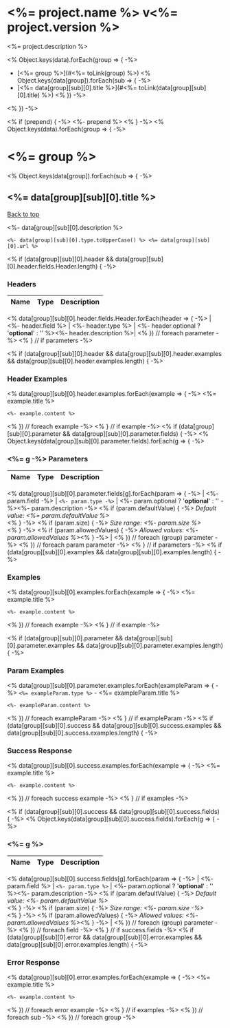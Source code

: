 <a name="top"></a>
# <%= project.name %> v<%= project.version %>

<%= project.description %>

<% Object.keys(data).forEach(group => { -%>
- [<%= group %>](#<%= toLink(group) %>)
	<% Object.keys(data[group]).forEach(sub => { -%>
- [<%= data[group][sub][0].title %>](#<%= toLink(data[group][sub][0].title) %>)
	<% }) -%>

<% }) -%>

<% if (prepend) { -%>
<%- prepend %>
<% } -%>
<% Object.keys(data).forEach(group => { -%>
# <a name='<%= toLink(group) %>'></a> <%= group %>

<% Object.keys(data[group]).forEach(sub => { -%>
## <a name='<%= toLink(data[group][sub][0].title) %>'></a> <%= data[group][sub][0].title %>
[Back to top](#top)

<%- data[group][sub][0].description %>

```
<%- data[group][sub][0].type.toUpperCase() %> <%= data[group][sub][0].url %>
```
<% if (data[group][sub][0].header && data[group][sub][0].header.fields.Header.length) { -%>
### Headers
| Name    | Type      | Description                          |
|---------|-----------|--------------------------------------|
<% data[group][sub][0].header.fields.Header.forEach(header => { -%>
| <%- header.field %> | <%- header.type %> | <%- header.optional ? '**optional**' : '' %><%- header.description %>|
<% }) // foreach parameter -%>
<% } // if parameters -%>

<% if (data[group][sub][0].header && data[group][sub][0].header.examples && data[group][sub][0].header.examples.length) { -%>

### Header Examples
<% data[group][sub][0].header.examples.forEach(example => { -%>
<%= example.title %>

```
<%- example.content %>
```
<% }) // foreach example -%>
<% } // if example -%>
<% if (data[group][sub][0].parameter && data[group][sub][0].parameter.fields) { -%>
<% Object.keys(data[group][sub][0].parameter.fields).forEach(g => { -%>
### <%= g -%> Parameters
| Name     | Type       | Description                           |
|:---------|:-----------|:--------------------------------------|
<% data[group][sub][0].parameter.fields[g].forEach(param => { -%>
| <%- param.field -%> | `<%- param.type -%>` | <%- param.optional ? '**optional**' : '' -%><%- param.description -%>
<% if (param.defaultValue) { -%>
_Default value: <%= param.defaultValue %>_<br><% } -%>
<% if (param.size) { -%>
_Size range: <%- param.size %>_<br><% } -%>
<% if (param.allowedValues) { -%>
_Allowed values: <%- param.allowedValues %>_<% } -%> |
<% }) // foreach (group) parameter -%>
<% }) // foreach param parameter -%>
<% } // if parameters -%>
<% if (data[group][sub][0].examples && data[group][sub][0].examples.length) { -%>

### Examples
<% data[group][sub][0].examples.forEach(example => { -%>
<%= example.title %>

```
<%- example.content %>
```
<% }) // foreach example -%>
<% } // if example -%>

<% if (data[group][sub][0].parameter && data[group][sub][0].parameter.examples && data[group][sub][0].parameter.examples.length) { -%>
### Param Examples
<% data[group][sub][0].parameter.examples.forEach(exampleParam => { -%>
`<%= exampleParam.type %>` - <%= exampleParam.title %>

```<%= exampleParam.type %>
<%- exampleParam.content %>
```
<% }) // foreach exampleParam -%>
<% } // if exampleParam -%>
<% if (data[group][sub][0].success && data[group][sub][0].success.examples && data[group][sub][0].success.examples.length) { -%>
### Success Response
<% data[group][sub][0].success.examples.forEach(example => { -%>
<%= example.title %>

```
<%- example.content %>
```
<% }) // foreach success example -%>
<% } // if examples -%>

<% if (data[group][sub][0].success && data[group][sub][0].success.fields) { -%>
<% Object.keys(data[group][sub][0].success.fields).forEach(g => { -%>
### <%= g %>
| Name     | Type       | Description                           |
|:---------|:-----------|:--------------------------------------|
<% data[group][sub][0].success.fields[g].forEach(param => { -%>
| <%- param.field %> | `<%- param.type %>` | <%- param.optional ? '**optional**' : '' %><%- param.description -%>
<% if (param.defaultValue) { -%>
_Default value: <%- param.defaultValue %>_<br><% } -%>
<% if (param.size) { -%>
_Size range: <%- param.size -%>_<br><% } -%>
<% if (param.allowedValues) { -%>
_Allowed values: <%- param.allowedValues %>_<% } -%> |
<% }) // foreach (group) parameter -%>
<% }) // foreach field -%>
<% } // if success.fields -%>
<% if (data[group][sub][0].error && data[group][sub][0].error.examples && data[group][sub][0].error.examples.length) { -%>

### Error Response
<% data[group][sub][0].error.examples.forEach(example => { -%>
<%= example.title %>

```
<%- example.content %>
```
<% }) // foreach error example -%>
<% } // if examples -%>
<% }) // foreach sub  -%>
<% }) // foreach group -%>
